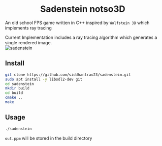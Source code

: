 <h1 align="center">Sadenstein notso3D</h1>
<p>
</p>

An old school FPS game written in C++ inspired by `Wolfstein 3D` which implements ray tracing


Current Implementation includes a ray tracing algorithm which generates a single rendered image.
<br>
![sadenstein](https://user-images.githubusercontent.com/44816445/78461021-850b8580-76e3-11ea-9717-394c219b8fc9.png)

## Install

```sh
git clone https://github.com/siddhantrao23/sadenstein.git
sudo apt install -y libsdl2-dev git
cd sadenstein
mkdir build
cd build
cmake ..
make
```

## Usage

```sh
./sadenstein
```
`out.ppm` will be stored in the build directory
